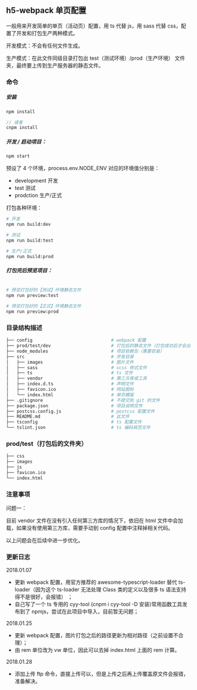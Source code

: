 ## h5-webpack 单页配置

一般用来开发简单的单页（活动页）配置，用 ts 代替 js，用 sass 代替 css，配置了开发和打包生产两种模式。

开发模式：不会有任何文件生成。

生产模式：在此文件同级目录打包出 test（测试环境）/prod（生产环境） 文件夹，最终要上传到生产服务器的静态文件。

### 命令

##### 安装

```javascript
npm install

// 或者
cnpm install
```

##### 开发 / 启动项目：

```javascript
npm start
```

预设了 4 个环境，process.env.NODE_ENV 对应的环境值分别是：

- development   开发
- test          测试
- prodction     生产/正式    

打包各种环境：

```bash
# 开发
npm run build:dev

# 测试
npm run build:test

# 生产/正式
npm run build:prod
```

##### 打包完后预览项目：

```bash

# 预览打包好的【测试】环境静态文件
npm run preview:test

# 预览打包好的【正式】环境静态文件
npm run preview:prod
```
 
### 目录结构描述

```bash
├── config                              # webpack 配置
├── prod/test/dev                       # 打包后的静态文件（打包成功后才会出现）
├── node_modules                        # 项目依赖包（需要安装）
├── src                                 # 开发目录
│   ├── images                          # 图片文件
│   ├── sass                            # scss 样式文件
│   ├── ts                              # ts 文件
│   ├── vendor                          # 第三方库或工具
│   ├── index.d.ts                      # 声明文件
│   ├── favicon.ico                     # 网站图标
│   └── index.html                      # 单页模版
├── .gitignore                          # 不提交到 git 的文件
├── package.json                        # 项目说明文件
├── postcss.config.js                   # postcss 配置文件
├── README.md                           # 此文件
├── tsconfig                            # ts 配置文件
└── tslint.json                         # ts 编码规范文件
```

### prod/test（打包后的文件夹）

```bash
├── css                                 
├── images                              
├── js                                  
├── favicon.ico                         
└── index.html                          
```

### 注意事项

问题一：

目前 vendor 文件在没有引入任何第三方库的情况下，依旧在 html 文件中会加载，如果没有使用第三方库，需要手动到 config 配置中注释掉相关代码。

以上问题会在后续中进一步优化。

### 更新日志

2018.01.07  

- 更新 webpack 配置，用官方推荐的 awesome-typescript-loader 替代 ts-loader（因为这个 ts-loader 无法处理 Class 类的定义以及很多 ts 语法支持得不是很好，会报错） ；
- 自己写了一个 ts 专用的 cyy-tool (cnpm i cyy-tool -D 安装)常用函数工具发布到了 npmjs，尝试在此项目中导入，目前暂无问题；

2018.01.25

- 更新 webpack 配置，图片打包之后的路径更新为相对路径（之前设置不合理）；
- 由 rem 单位改为 vw 单位，因此可以去掉 index.html 上面的 rem 计算。

2018.01.28

- 添加上传 ftp 命令，直接上传可以，但是上传之后再上传覆盖原文件会报错，准备解决。